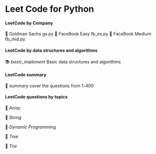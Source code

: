 # Leet Code for  Python

#### LeetCode by Company
 :shaved_ice: Goldman Sachs gs.py
 :shaved_ice: FaceBook Easy fb_es.py
 :shaved_ice: FaceBook Medium fb_mid.py

#### LeetCode by data structures and algorithms
:books: *basic_implement* Basic data structures and algorithms
#### LeetCode summary
:page_with_curl: *summary*  cover the questions from 1-400
#### LeetCode questions by topics
:dart: *Array*

:dart: *String*

:dart: *Dynamic Programming*

:dart: *Tree*

:dart: *Trie*
